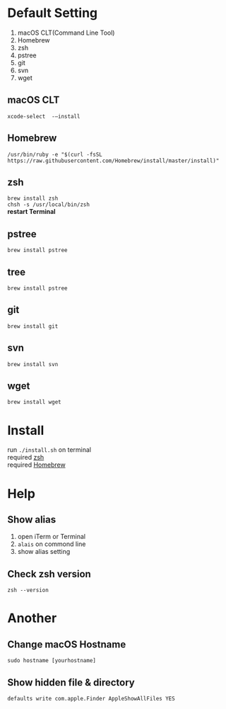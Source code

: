 # Default Setting
 1. macOS CLT(Command Line Tool)
 2. Homebrew
 3. zsh
 4. pstree
 5. git
 6. svn
 7. wget

## macOS CLT
```xcode-select  -—install```

## Homebrew
```/usr/bin/ruby -e "$(curl -fsSL https://raw.githubusercontent.com/Homebrew/install/master/install)"```

## zsh
   ```brew install zsh``` <br>
   ```chsh -s /usr/local/bin/zsh ``` <br>
   **restart Terminal**

## pstree
  ```brew install pstree```

## tree
  ```brew install pstree```

## git
  ```brew install git```

## svn
  ```brew install svn```

## wget
 ```brew install wget```

# Install
run `./install.sh` on terminal <br>
required [zsh](https://github.com/dongyeonlee/setting#zsh)<br>
required [Homebrew](https://github.com/dongyeonlee/setting#Homebrew)

# Help
## Show alias
  1. open iTerm or Terminal
  2. `alais` on commond line
  3. show alias setting

## Check zsh version
```zsh --version```

# Another
## Change macOS Hostname
```sudo hostname [yourhostname]```
## Show hidden file & directory
```defaults write com.apple.Finder AppleShowAllFiles YES```
